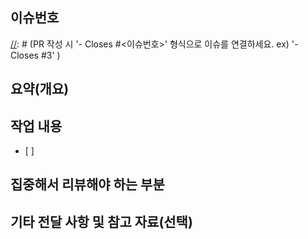 ## 이슈번호
[//]: # (PR 작성 시 '- Closes #<이슈번호>' 형식으로 이슈를 연결하세요. ex) '- Closes #3' )

## 요약(개요)

## 작업 내용
[//]: # (업무 체크리스트를 작성해주세요.)
- [ ]

## 집중해서 리뷰해야 하는 부분

## 기타 전달 사항 및 참고 자료(선택)